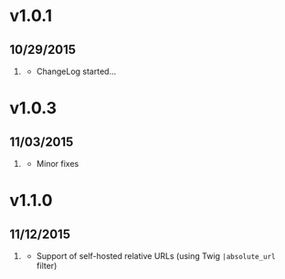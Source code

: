 # v1.0.1
## 10/29/2015

1. [](#new)
    * ChangeLog started...

# v1.0.3
## 11/03/2015
1. [](#improved)
    * Minor fixes

# v1.1.0
## 11/12/2015

1. [](#new)
    * Support of self-hosted relative URLs (using Twig `|absolute_url` filter)
